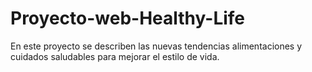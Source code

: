 # Proyecto-web-Healthy-Life
En este proyecto se describen las nuevas tendencias alimentaciones y cuidados saludables para mejorar el estilo de vida.
